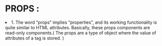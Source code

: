 <h1>PROPS :</h1>
<li>1. The word “props” implies “properties”, and its working functionality is quite similar to HTML attributes. Basically, these props components are read-only components.( The props are a type of object where the value of attributes of a tag is stored. )</li>
